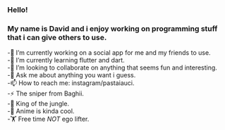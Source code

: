 ### Hello!
### My name is David and i enjoy working on programming stuff that i can give others to use.

-🔭 I’m currently working on a social app for me and my friends to use.\
-🌱 I’m currently learning flutter and dart.\
-👯 I’m looking to collaborate on anything that seems fun and interesting.\
-💬 Ask me about anything  you want i guess.\
-📫 How to reach me: instagram/pastaiauci.\
-⚡ The sniper from Baghii.\
-🌴 King of the jungle.\
-🍡 Anime is kinda cool.\
-🏋️ Free time *NOT* ego lifter.

